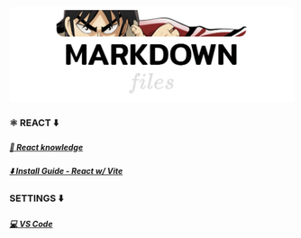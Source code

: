 
![](./mdbanner.png)

### ⚛️  REACT ⬇️
##### [📒 React knowledge](REACT/React%20knowledge.md)
##### [⬇️ Install Guide - React w/ Vite](REACT/Vite%20React%20-%20Install%20Guide.md)


### SETTINGS ⬇️
##### [💻 VS Code](SETTINGS/VSCODE.md)
